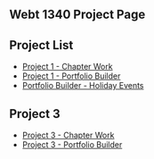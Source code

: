 ## Webt 1340 Project Page

<h2>Project List</h2>

<ul>
    <li><a href="project1/campingicons.ai">Project 1 - Chapter Work</a></li>
    <li><a href="project1/portfoliobuilder.ai">Project 1 - Portfolio Builder</a></li>
    <li><a href="project1/holidayevents.ai">Portfolio Builder - Holiday Events</a></li>
</ul>

<h2>Project 3</h2>

<ul>
    <li><a href="project3/stationery.ai">Project 3 - Chapter Work</a></li>
    <li><a href="project3/portfoliobuilder.ai">Project 3 - Portfolio Builder</a></li>
</ul>
